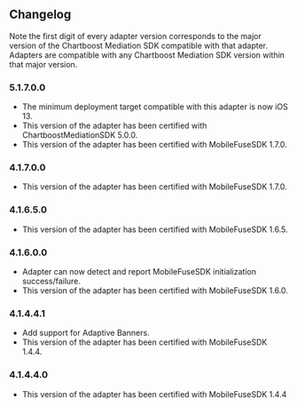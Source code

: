 ## Changelog

Note the first digit of every adapter version corresponds to the major version of the Chartboost Mediation SDK compatible with that adapter. 
Adapters are compatible with any Chartboost Mediation SDK version within that major version.

### 5.1.7.0.0
- The minimum deployment target compatible with this adapter is now iOS 13.
- This version of the adapter has been certified with ChartboostMediationSDK 5.0.0.
- This version of the adapter has been certified with MobileFuseSDK 1.7.0.

### 4.1.7.0.0
- This version of the adapter has been certified with MobileFuseSDK 1.7.0.

### 4.1.6.5.0
- This version of the adapter has been certified with MobileFuseSDK 1.6.5.

### 4.1.6.0.0
- Adapter can now detect and report MobileFuseSDK initialization success/failure.
- This version of the adapter has been certified with MobileFuseSDK 1.6.0.

### 4.1.4.4.1
- Add support for Adaptive Banners.
- This version of the adapter has been certified with MobileFuseSDK 1.4.4.

### 4.1.4.4.0
- This version of the adapter has been certified with MobileFuseSDK 1.4.4

